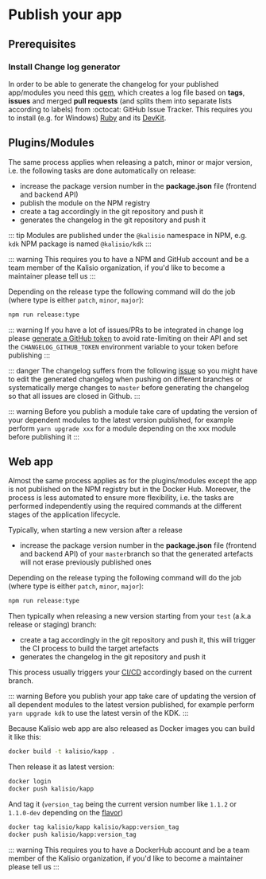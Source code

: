 # Publish your app

## Prerequisites

### Install Change log generator

In order to be able to generate the changelog for your published app/modules you need this [gem](https://github.com/skywinder/github-changelog-generator), which creates a log file based on **tags**, **issues** and merged **pull requests** (and splits them into separate lists according to labels) from :octocat: GitHub Issue Tracker. This requires you to install (e.g. for Windows) [Ruby](http://rubyinstaller.org/downloads/) and its [DevKit](https://github.com/oneclick/rubyinstaller/wiki/Development-Kit).

## Plugins/Modules

The same process applies when releasing a patch, minor or major version, i.e. the following tasks are done automatically on release:
* increase the package version number in the **package.json** file (frontend and backend API)
* publish the module on the NPM registry
* create a tag accordingly in the git repository and push it
* generates the changelog in the git repository and push it

::: tip
Modules are published under the `@kalisio` namespace in NPM, e.g. `kdk` NPM package is named `@kalisio/kdk`
:::

::: warning
This requires you to have a NPM and GitHub account and be a team member of the Kalisio organization, if you'd like to become a maintainer please tell us
:::

Depending on the release type the following command will do the job (where type is either `patch`, `minor`, `major`):
```bash
npm run release:type
```

::: warning
If you have a lot of issues/PRs to be integrated in change log please [generate a GitHub token](https://github.com/github-changelog-generator/github-changelog-generator#github-token) to avoid rate-limiting on their API and set the `CHANGELOG_GITHUB_TOKEN` environment variable to your token before publishing
:::

::: danger
The changelog suffers from the following [issue](https://github.com/github-changelog-generator/github-changelog-generator/issues/497) so you might have to edit the generated changelog when pushing on different branches or systematically merge changes to `master` before generating the changelog so that all issues are closed in Github.
:::

::: warning
Before you publish a module take care of updating the version of your dependent modules to the latest version published, for example  perform `yarn upgrade xxx` for a module depending on the xxx module before publishing it
:::

## Web app

Almost the same process applies as for the plugins/modules except the app is not published on the NPM registry but in the Docker Hub. Moreover, the process is less automated to ensure more flexibility, i.e. the tasks are performed independently using the required commands at the different stages of the application lifecycle.

Typically, when starting a new version after a release
* increase the package version number in the **package.json** file (frontend and backend API) of your `master`branch so that the generated artefacts will not erase previously published ones

Depending on the release typing the following command will do the job (where type is either `patch`, `minor`, `major`):
```bash
npm run release:type
```

Then typically when releasing a new version starting from your `test` (a.k.a release or staging) branch:
* create a tag accordingly in the git repository and push it, this will trigger the CI process to build the target artefacts
* generates the changelog in the git repository and push it

This process usually triggers your [CI/CD](./deploy.md) accordingly based on the current branch.

::: warning
Before you publish your app take care of updating the version of all dependent modules to the latest version published, for example perform `yarn upgrade kdk` to use the latest versin of the KDK.
:::

Because Kalisio web app are also released as Docker images you can build it like this:
```bash
docker build -t kalisio/kapp .
```
Then release it as latest version:
```bash
docker login
docker push kalisio/kapp
```
And tag it (`version_tag` being the current version number like `1.1.2` or `1.1.0-dev` depending on the [flavor](./deploy.md))
```bash
docker tag kalisio/kapp kalisio/kapp:version_tag
docker push kalisio/kapp:version_tag
```

::: warning
This requires you to have a DockerHub account and be a team member of the Kalisio organization, if you'd like to become a maintainer please tell us
:::
